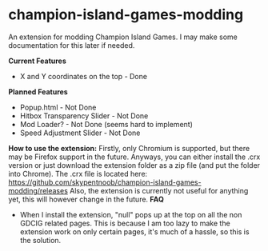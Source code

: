# champion-island-games-modding

An extension for modding Champion Island Games. I may make some documentation for this later if needed.

**Current Features**
- X and Y coordinates on the top - Done

**Planned Features**
- Popup.html - Not Done
- Hitbox Transparency Slider - Not Done
- Mod Loader? - Not Done (seems hard to implement)
- Speed Adjustment Slider - Not Done

**How to use the extension:**
Firstly, only Chromium is supported, but there may be Firefox support in the future.
Anyways, you can either install the .crx version or just download the extension folder as a zip file (and put the folder into Chrome).
The .crx file is located here:
https://github.com/skypentnoob/champion-island-games-modding/releases
Also, the extension is currently not useful for anything yet, this will however change in the future.
**FAQ**
- When I install the extension, "null" pops up at the top on all the non GDCIG related pages.
This is because I am too lazy to make the extension work on only certain pages, it's much of a hassle, so this is the solution.
